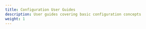 ```yaml
---
title: Configuration User Guides
description: User guides covering basic configuration concepts
weight: 1
---
```


